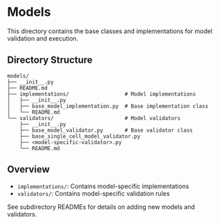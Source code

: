# Models

This directory contains the base classes and implementations for model validation and execution.

## Directory Structure

```
models/
├── __init__.py
├── README.md
├── implementations/                  # Model implementations
│   ├── __init__.py
│   ├── base_model_implementation.py  # Base implementation class
│   └── README.md
└── validators/                       # Model validators
    ├── __init__.py
    ├── base_model_validator.py       # Base validator class
    ├── base_single_cell_model_validator.py
    ├── <model-specific-validator>.py
    └── README.md
```

## Overview
- `implementations/`: Contains model-specific implementations
- `validators/`: Contains model-specific validation rules

See subdirectory READMEs for details on adding new models and validators.